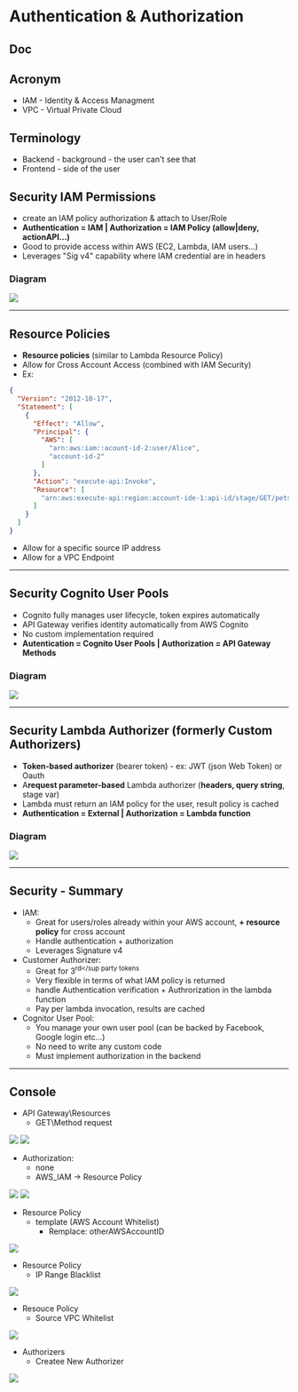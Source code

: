 # Authentication & Authorization

## Doc

## Acronym
* IAM - Identity & Access Managment
* VPC - Virtual Private Cloud

## Terminology
* Backend - background - the user can't see that
* Frontend - side of the user

## Security IAM Permissions
* create an IAM policy authorization & attach to User/Role
* **Authentication = IAM | Authorization = IAM Policy (allow|deny, actionAPI...)**
* Good to provide access within AWS (EC2, Lambda, IAM users...)
* Leverages "Sig v4" capability where IAM credential are in headers

### Diagram
[<img src="https://i.imgur.com/hlqbmE2.png">](https://i.imgur.com/hlqbmE2.png)

---

## Resource Policies
* **Resource policies** (similar to Lambda Resource Policy)
* Allow for Cross Account Access (combined with IAM Security)
* Ex:
````json
{
  "Version": "2012-10-17",
  "Statement": [
    {
      "Effect": "Allow",
      "Principal": {
        "AWS": [
          "arn:aws:iam::acount-id-2:user/Alice",
          "account-id-2"
        ]
      },
      "Action": "execute-api:Invoke",
      "Resource": [
        "arn:aws:execute-api:region:account-ide-1:api-id/stage/GET/pets"
      ]
    }
  ]
}
````
* Allow for a specific source IP address
* Allow for a VPC Endpoint

---

## Security Cognito User Pools
* Cognito fully manages user lifecycle, token expires automatically
* API Gateway verifies identity automatically from AWS Cognito
* No custom implementation required
* **Autentication = Cognito User Pools | Authorization = API Gateway Methods**

### Diagram
[<img src="https://i.imgur.com/4RHXo68.png">](https://i.imgur.com/4RHXo68.png)

---

## Security Lambda Authorizer (formerly Custom Authorizers)
* **Token-based authorizer** (bearer token) - ex: JWT (json Web Token) or Oauth
* A**request parameter-based** Lambda authorizer (**headers, query string**, stage var)
* Lambda must return an IAM policy for the user, result policy is cached
* **Authentication = External | Authorization = Lambda function**

### Diagram
[<img src="https://i.imgur.com/NkRuwPE.png">](https://i.imgur.com/NkRuwPE.png)

---

## Security - Summary
* IAM:
    * Great for users/roles already within your AWS account, **+ resource policy** for cross account
    * Handle authentication + authorization
    * Leverages Signature v4
* Customer Authorizer:
    * Great for 3<sup>rd</sup party tokens
    * Very flexible in terms of what IAM policy is returned
    * handle Authentication verification + Authrorization in the lambda function
    * Pay per lambda invocation, results are cached
* Cognitor User Pool:
    * You manage your own user pool (can be backed by Facebook, Google login etc...)
    * No need to write any custom code
    * Must implement authorization in the backend
  
---

## Console
* API Gateway\Resources
    * GET\Method request
  
[<img src="https://i.imgur.com/dSbtwrG.png">](https://i.imgur.com/dSbtwrG.png)
[<img src="https://i.imgur.com/zEJR3Jr.png">](https://i.imgur.com/zEJR3Jr.png)

* Authorization:
  * none
  * AWS_IAM -> Resource Policy
  
[<img src="https://i.imgur.com/UDyyijx.png">](https://i.imgur.com/UDyyijx.png)
[<img src="https://i.imgur.com/OTWLoLO.png">](https://i.imgur.com/OTWLoLO.png)

* Resource Policy
    * template (AWS Account Whitelist)
      * Remplace: otherAWSAccountID
    
[<img src="https://i.imgur.com/IJWJsIg.png">](https://i.imgur.com/IJWJsIg.png)

* Resource Policy
    * IP Range Blacklist
    
[<img src="https://i.imgur.com/jVAIDD1.png">](https://i.imgur.com/jVAIDD1.png)

* Resouce Policy
    * Source VPC Whitelist
    
[<img src="https://i.imgur.com/M2TmeGn.png">](https://i.imgur.com/M2TmeGn.png)

* Authorizers
    * Createe New Authorizer
    
[<img src="https://i.imgur.com/8oCxbSN.png">](https://i.imgur.com/8oCxbSN.png)
